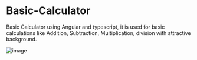 # Basic-Calculator

Basic Calculator using Angular and typescript, it is used for basic calculations like Addition, Subtraction, Multiplication, division with attractive background. 

![image](https://github.com/Dineshcoder0/Basic-Calculator/assets/130560471/31765aeb-df8f-4b1f-9938-a1d6558eb834)
